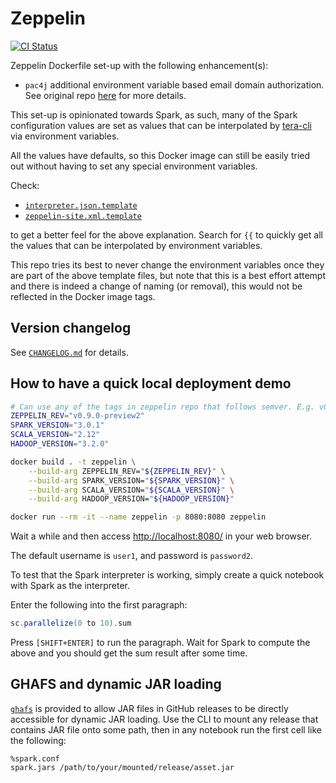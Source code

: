 # Zeppelin

[![CI Status](https://img.shields.io/github/workflow/status/dsaidgovsg/zeppelin/ci/master?label=ci&logo=github&style=for-the-badge)](https://github.com/dsaidgovsg/zeppelin/actions)

Zeppelin Dockerfile set-up with the following enhancement(s):

- `pac4j` additional environment variable based email domain authorization.
  See original repo [here](https://github.com/dsaidgovsg/pac4j-authorizer) for
  more details.

This set-up is opinionated towards Spark, as such, many of the Spark
configuration values are set as values that can be interpolated by
[tera-cli](https://github.com/guangie88/tera-cli) via environment variables.

All the values have defaults, so this Docker image can still be easily tried out
without having to set any special environment variables.

Check:

- [`interpreter.json.template`](docker/conf/interpreter.json.template)
- [`zeppelin-site.xml.template`](docker/conf/zeppelin-site.xml.template)

to get a better feel for the above explanation. Search for `{{` to quickly get
all the values that can be interpolated by environment variables.

This repo tries its best to never change the environment variables once they are
part of the above template files, but note that this is a best effort attempt
and there is indeed a change of naming (or removal), this would not be reflected
in the Docker image tags.

## Version changelog

See [`CHANGELOG.md`](CHANGELOG.md) for details.

## How to have a quick local deployment demo

```bash
# Can use any of the tags in zeppelin repo that follows semver. E.g. v0.8.2
ZEPPELIN_REV="v0.9.0-preview2"
SPARK_VERSION="3.0.1"
SCALA_VERSION="2.12"
HADOOP_VERSION="3.2.0"

docker build . -t zeppelin \
    --build-arg ZEPPELIN_REV="${ZEPPELIN_REV}" \
    --build-arg SPARK_VERSION="${SPARK_VERSION}" \
    --build-arg SCALA_VERSION="${SCALA_VERSION}" \
    --build-arg HADOOP_VERSION="${HADOOP_VERSION}"

docker run --rm -it --name zeppelin -p 8080:8080 zeppelin
```

Wait a while and then access <http://localhost:8080/> in your web browser.

The default username is `user1`, and password is `password2`.

To test that the Spark interpreter is working, simply create a quick notebook
with Spark as the interpreter.

Enter the following into the first paragraph:

```scala
sc.parallelize(0 to 10).sum
```

Press `[SHIFT+ENTER]` to run the paragraph. Wait for Spark to compute the above
and you should get the sum result after some time.

## GHAFS and dynamic JAR loading

[`ghafs`](https://github.com/guangie88/ghafs) is provided to allow JAR files in
GitHub releases to be directly accessible for dynamic JAR loading. Use the CLI
to mount any release that contains JAR file onto some path, then in any notebook
run the first cell like the following:

```jupyter
%spark.conf
spark.jars /path/to/your/mounted/release/asset.jar
```
